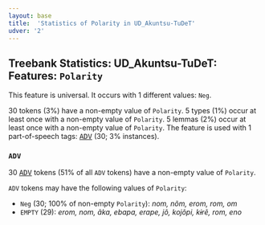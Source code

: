 ```yaml
---
layout: base
title:  'Statistics of Polarity in UD_Akuntsu-TuDeT'
udver: '2'
---
```


## Treebank Statistics: UD_Akuntsu-TuDeT: Features: `Polarity`

This feature is universal.
It occurs with 1 different values: `Neg`.

30 tokens (3%) have a non-empty value of `Polarity`.
5 types (1%) occur at least once with a non-empty value of `Polarity`.
5 lemmas (2%) occur at least once with a non-empty value of `Polarity`.
The feature is used with 1 part-of-speech tags: <tt><a href="aqz_tudet-pos-ADV.html">ADV</a></tt> (30; 3% instances).

### `ADV`

30 <tt><a href="aqz_tudet-pos-ADV.html">ADV</a></tt> tokens (51% of all `ADV` tokens) have a non-empty value of `Polarity`.

`ADV` tokens may have the following values of `Polarity`:

* `Neg` (30; 100% of non-empty `Polarity`): <em>nom, nõm, erom, rom, om</em>
* `EMPTY` (29): <em>erom, nom, ãka, ebapa, erape, jõ, kojõpi, kɨrẽ, rom, eno</em>

